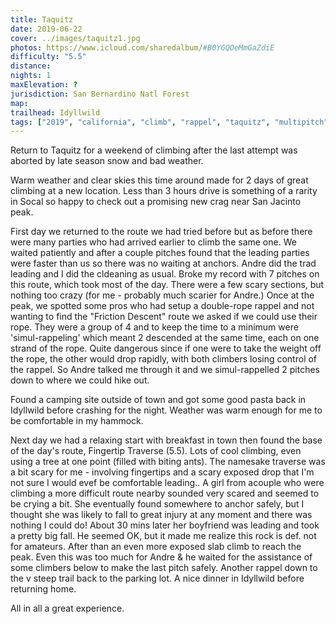 ```yaml
---
title: Taquitz
date: 2019-06-22
cover: ../images/taquitz1.jpg
photos: https://www.icloud.com/sharedalbum/#B0YGQOeMmGaZdiE
difficulty: "5.5"
distance:
nights: 1
maxElevation: ?
jurisdiction: San Bernardino Natl Forest
map:
trailhead: Idyllwild
tags: ["2019", "california", "climb", "rappel", "taquitz", "multipitch", "simul-rappel", "white maiden walkway", "fingertip traverse"]
---
```


Return to Taquitz for a weekend of climbing after the last attempt was aborted
by late season snow and bad weather.

Warm weather and clear skies this time around made for 2 days of great climbing
at a new location.  Less than 3 hours drive is something of a rarity in Socal
so happy to check out a promising new crag near San Jacinto peak.

First day we returned to the route we had tried before but as before there were
many parties who had arrived earlier to climb the same one.  We waited
patiently and after a couple pitches found that the leading parties were faster
than us so there was no waiting at anchors.  Andre did the trad leading and
I did the cldeaning as usual.  Broke my record with 7 pitches on this route,
which took most of the day.  There were a few scary sections, but nothing too
crazy (for me - probably much scarier for Andre.)  Once at the peak, we spotted
some pros who had setup a double-rope rappel and not wanting to find the
"Friction Descent" route we asked if we could use their rope.  They were
a group of 4 and to keep the time to a minimum were 'simul-rappeling' which
meant 2 descended at the same time, each on one strand of the rope.  Quite
dangerous since if one were to take the weight off the rope, the other would
drop rapidly, with both climbers losing control of the rappel.  So Andre talked
me through it and we simul-rappelled 2 pitches down to where we could hike out.

Found a camping site outside of town and got some good pasta back in Idyllwild
before crashing for the night.  Weather was warm enough for me to be comfortable in my hammock.

Next day we had a relaxing start with breakfast in town then found the base of
the day's route, Fingertip Traverse (5.5).  Lots of cool climbing, even using
a tree at one point (filled with biting ants).  The namesake traverse was a bit scary for me - involving
fingertips and a scary exposed drop that I'm not sure I would evef be
comfortable leading..
A girl from acouple who were climbing a more difficult route nearby sounded
very scared and seemed to be crying a bit.  She eventually found somewhere to
anchor safely, but I thought she was likely to fall to great injury at any
moment and there was nothing I could do!  About 30 mins later her boyfriend was
leading and took a pretty big fall.  He seemed OK, but it made me realize this
rock is def. not for amateurs.
After than an even more exposed slab climb to reach the peak.  Even this was
too much for Andre & he waited for the assistance of some climbers below to
make the last pitch safely.  Another rappel down to the v steep trail back to
the parking lot.  A nice dinner in Idyllwild before returning home.

All in all a great experience.






